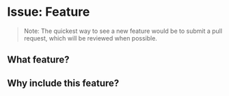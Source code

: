 # Issue: Feature
> Note: The quickest way to see a new feature would be to submit a pull request, which will be reviewed when possible.
## What feature?
<!--
Please describe what functionality this feature pertains to.
-->

## Why include this feature?
<!-- 
Please describe why you feel this feature should be included in Candid. 
-->





